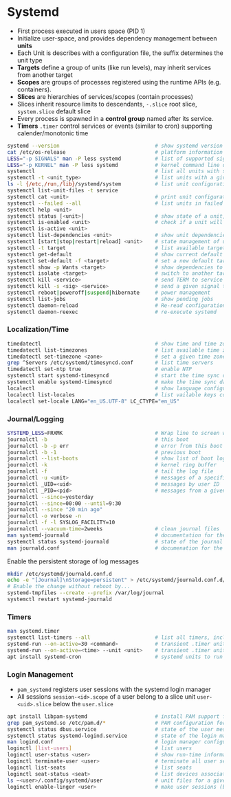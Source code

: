 
# Systemd

- First process executed in users space (PID 1)
- Initialize user-space, and provides dependency management between **units**
- Each Unit is describes with a configuration file, the suffix determines the unit type
- **Targets** define a group of units (like run levels), may inherit services from another target
- **Scopes** are groups of processes registered using the runtime APIs (e.g. containers).
- **Slices** are hierarchies of services/scopes (contain processes) 
- Slices inherit resource limits to descendants, `-.slice` root slice, `system.slice` default slice
- Every process is spawned in a **control group** named after its service.
- **Timers** `.timer` control services or events (similar to cron) supporting calender/monotonic time 

```bash
systemd --version                               # show systemd version
cat /etc/os-release                             # platform information
LESS="-p SIGNALS" man -P less systemd           # list of supported signals
LESS="-p KERNEL" man -P less systemd            # kernel command line options for boot
systemctl                                       # list all units with state
systemctl -t <unit_type>                        # list units with a given type, e.g. "service"
ls -l {/etc,/run,/lib}/systemd/system           # list unit configuration files
systemctl list-unit-files -t service             
systemctl cat <unit>                            # print unit configuration files
systemctl --failed --all                        # list units in failed state
systemctl help <unit>
systemctl status [<unit>]                       # show state of a unit, e.g. ssh.service
systemctl is-enabled <unit>                     # check if a unit will bi started during init
systemctl is-active <unit>
systemctl list-dependencies <unit>              # show unit dependencies
systemctl [start|stop|restart|reload] <unit>    # state management of units
systemctl -t target                             # list available targets
systemctl get-default                           # show current default target at boot
systemctl set-default -f <target>               # set a new default target
systemctl show -p Wants <target>                # show dependencies to a target
systemctl isolate <target>                      # switch to another target
systemctl kill <service>                        # send TERM to service
systemctl kill -s <sig> <service>               # send a given signal to servive, e.g. HUB  
systemctl reboot|poweroff|suspend|hibernate     # power management
systemctl list-jobs                             # show pending jobs
systemctl daemon-reload                         # Re-read configuration files
systemctl daemon-reexec                         # re-execute systemd
```


### Localization/Time

```bash
timedatectl                                     # show time and time zone configuration
timedatectl list-timezones                      # list available time zones
timedatectl set-timezone <zone>                 # set a given time zone, e.g. Europe/Berlin
grep ^Servers /etc/systemd/timesyncd.conf       # list time servers 
timedatectl set-ntp true                        # enable NTP
systemctl start systemd-timesyncd               # start the time sync daemon 
systemctl enable systemd-timesyncd              # make the time sync daemon boot persistant 
localectl                                       # show language configuration
localectl list-locales                          # list vailable keys configuration
localectl set-locale LANG="en_US.UTF-8" LC_CTYPE="en_US"
```

### Journal/Logging

```bash
SYSTEMD_LESS=FRXMK                              # Wrap line to screen width
journalctl -b                                   # this boot
journalctl -b -p err                            # error from this boot
journalctl -b -1                                # previous boot
journalctl --list-boots                         # show list of boot logs
journalctl -k                                   # kernel ring buffer
journalctl -f                                   # tail the log file
journalctl -u <unit>                            # messages of a specific unit
journalctl _UID=<uid>                           # messages by user ID
journalctl _PID=<pid>                           # messages from a given process
journalctl --since=yesterday
journalctl --since=00:00 --until=9:30
journalctl --since "20 min ago"
journalctl -o verbose -n
journalctl -f -l SYSLOG_FACILITY=10
journalctl --vacuum-time=2weeks                 # clean journal files
man systemd-journald                            # documentation for the journal daemon
systemctl status systemd-journald               # state of the journal service
man journald.conf                               # documenation for the journal service 
```

Enable the persistent storage of log messages

```bash
mkdir /etc/systemd/journald.conf.d
echo -e "[Journal]\nStorage=persistent" > /etc/systemd/journald.conf.d/storage.conf
# Enable the change without reboot by...
systemd-tmpfiles --create --prefix /var/log/journal
systemctl restart systemd-journald
```

### Timers

```bash
man systemd.timer
systemctl list-timers --all                     # list all timers, including inactive
systemd-run --on-active=30 <command>            # transient .timer unit executes a command
systemd-run --on-active=<time> --unit <unit>    # transient .timer unit executes unit
apt install systemd-cron                        # systemd units to run cron scripts
```

### Login Management

- `pam_systemd` registers user sessions with the systemd login manager
- All sessions `session-<id>.scope` of a user belong to a slice unit `user-<uid>.slice` below the `user.slice`

```bash
apt install libpam-systemd                      # install PAM support for systemd
grep pam_systemd.so /etc/pam.d/*                # PAM configuration for systemd
systemctl status dbus.service                   # state of the user message bus
systemctl status systemd-logind.service         # state of the login manager
man logind.conf                                 # login manager configuration
loginctl [list-users]                           # list users
loginctl user-status <user>                     # show run-time information of user
loginctl terminate-user <user>                  # terminate all user sessions
loginctl list-seats                             # list seats
loginctl seat-status <seat>                     # list devices associated to seat
ls ~<user>/.config/systemd/user                 # unit files for a given user
loginctl enable-linger <user>                   # make user sessions (boot) persistant    
```

